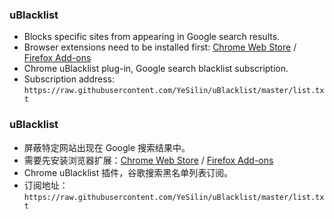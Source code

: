 ### uBlacklist
- Blocks specific sites from appearing in Google search results.
- Browser extensions need to be installed first: [Chrome Web Store](https://chrome.google.com/webstore/detail/ublacklist/pncfbmialoiaghdehhbnbhkkgmjanfhe) / [Firefox Add-ons](https://addons.mozilla.org/en-US/firefox/addon/ublacklist/)
- Chrome uBlacklist plug-in, Google search blacklist subscription. 
- Subscription address: `https://raw.githubusercontent.com/YeSilin/uBlacklist/master/list.txt`

### uBlacklist
- 屏蔽特定网站出现在 Google 搜索结果中。
- 需要先安装浏览器扩展：[Chrome Web Store](https://chrome.google.com/webstore/detail/ublacklist/pncfbmialoiaghdehhbnbhkkgmjanfhe) / [Firefox Add-ons](https://addons.mozilla.org/en-US/firefox/addon/ublacklist/)
- Chrome uBlacklist 插件，谷歌搜索黑名单列表订阅。
- 订阅地址：`https://raw.githubusercontent.com/YeSilin/uBlacklist/master/list.txt`
